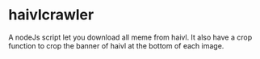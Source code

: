 haivlcrawler
============

A nodeJs script let you download all meme from haivl. It also have a crop function to crop the banner of haivl at the bottom of each image.

